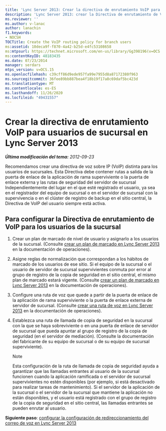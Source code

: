 ```yaml
---
title: 'Lync Server 2013: Crear la directiva de enrutamiento VoIP para usuarios de sucursal'
description: 'Lync Server 2013: crear la Directiva de enrutamiento de VoIP para los usuarios de la sucursal.'
ms.reviewer: ''
ms.author: v-lanac
author: lanachin
f1.keywords:
- NOCSH
TOCTitle: Create the VoIP routing policy for branch users
ms:assetid: 10deca9f-f870-4a42-b25d-e4fc53108658
ms:mtpsurl: https://technet.microsoft.com/en-us/library/Gg398196(v=OCS.15)
ms:contentKeyID: 48183435
ms.date: 07/23/2014
manager: serdars
mtps_version: v=OCS.15
ms.openlocfilehash: c39cff86d9ede957fa99e7955d8a87172380f963
ms.sourcegitcommit: 36fee89bb887bea4f18b19f17a8c69daf5bc423d
ms.translationtype: MT
ms.contentlocale: es-ES
ms.lasthandoff: 11/26/2020
ms.locfileid: "49431557"
---
```

# <a name="create-the-voip-routing-policy-for-branch-users-in-lync-server-2013"></a>Crear la directiva de enrutamiento VoIP para usuarios de sucursal en Lync Server 2013

<div data-xmlns="http://www.w3.org/1999/xhtml">

<div class="topic" data-xmlns="http://www.w3.org/1999/xhtml" data-msxsl="urn:schemas-microsoft-com:xslt" data-cs="https://msdn.microsoft.com/">

<div data-asp="https://msdn2.microsoft.com/asp">



</div>

<div id="mainSection">

<div id="mainBody">

<span> </span>

_**Última modificación del tema:** 2012-09-23_

Recomendamos crear una directiva de voz sobre IP (VoIP) distinta para los usuarios de sucursales. Esta Directiva debe contener rutas a salida de la puerta de enlace de la aplicación de rama superviviente o la puerta de enlace externa y las rutas de seguridad del servidor de sucursal Independientemente del lugar en el que esté registrado el usuario, ya sea en el registrador del equipo de sucursal o en el servidor de sucursal con la supervivencia o en el clúster de registro de backup en el sitio central, la Directiva de VoIP del usuario siempre está activa.

<div>

## <a name="to-configure-the-voip-routing-policy-for-branch-users"></a>Para configurar la Directiva de enrutamiento de VoIP para los usuarios de la sucursal

1.  Crear un plan de marcado de nivel de usuario y asignarlo a los usuarios de la sucursal. (Consulte [crear un plan de marcado en Lync Server 2013](lync-server-2013-create-a-dial-plan.md) en la documentación de operaciones).

2.  Asigne reglas de normalización que correspondan a los hábitos de marcado de los usuarios de ese sitio. Si el equipo de la sucursal o el usuario de servidor de sucursal supervivientes conmuta por error al grupo de registro de la copia de seguridad en el sitio central, el mismo plan de marcado estará vigente. (Consulte [crear un plan de marcado en Lync Server 2013](lync-server-2013-create-a-dial-plan.md) en la documentación de operaciones).

3.  Configure una ruta de voz que quede a partir de la puerta de enlace de la aplicación de rama superviviente o la puerta de enlace externa de servidor de sucursal. (Consulte [crear una ruta de voz en Lync Server 2013](lync-server-2013-create-a-voice-route.md) en la documentación de operaciones).

4.  Establezca una ruta de llamada de copia de seguridad en la sucursal con la que se haya sobreviviente o en una puerta de enlace de servidor de sucursal que pueda apuntar al grupo de registro de la copia de seguridad (en el servidor de mediación). (Consulte la documentación del fabricante de su equipo de sucursal o de su equipo de sucursal superviviente).
    
    <div>
    

    > [!NOTE]  
    > Esta configuración de la ruta de llamada de copia de seguridad ayuda a garantizar que las llamadas entrantes al usuario de la sucursal funcionen cuando la aplicación ramificada o el servidor de sucursal supervivientes no estén disponibles (por ejemplo, si está desactivado para realizar tareas de mantenimiento). Si el servidor de la aplicación de la sucursal o el servidor de la sucursal que mantiene la aplicación no están disponibles, y el usuario está registrado con el grupo de registro de la copia de seguridad en el sitio central, las llamadas entrantes se pueden enrutar al usuario.

    
    </div>

**Siguiente paso**: [configurar la configuración de redireccionamiento del correo de voz en Lync Server 2013](lync-server-2013-configure-voice-mail-rerouting-settings.md)

</div>

</div>

<span> </span>

</div>

</div>

</div>

